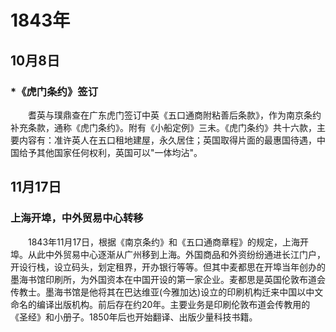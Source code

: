 # 1843年
## 10月8日
### *《虎门条约》签订
　　耆英与璞鼎查在广东虎门签订中英《五口通商附粘善后条款》，作为南京条约补充条款，通称《虎门条约》。附有《小船定例》三未。《虎门条约》共十六款，主要内容有：准许英人在五口租地建屋，永久居住；英国取得片面的最惠国待遇，中国给予其他国家任何权利，英国可以"一体均沾"。
## 11月17日
### 上海开埠，中外贸易中心转移
　　1843年11月17日，根据《南京条约》和《五口通商章程》的规定，上海开埠。从此中外贸易中心逐渐从广州移到上海。外国商品和外资纷纷通进长江门户，开设行栈，设立码头，划定租界，开办银行等等。但其中麦都思在开埠当年创办的墨海书馆印刷所，为外国资本在中国开设的第一家企业。麦都思是英国伦敦布道会传教士。墨海书馆是他将其在巴达维亚(今雅加达)设立的印刷机构迁来中国以中文命名的编译出版机构。前后存在约20年。主要业务是印刷伦敦布道会传教用的《圣经》和小册子。1850年后也开始翻译、出版少量科技书籍。
<comment/>